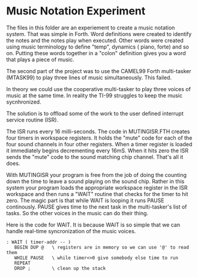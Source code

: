 # Music Notation Experiment 

The files in this folder are an experiement to create a music notation system.
That was simple in Forth. Word definitions were created to identify the notes and
the notes play when executed. Other words were created using music terminology
to define "temp", dynamics ( piano, forte) and so on.  Putting these words
together in a "colon" definition gives you a word that plays a piece of music.

The second part of the project was to use the CAMEL99 Forth multi-tasker
(MTASK99) to play three lines of music simultaneously. This failed. 

 In theory we could use the cooperative multi-tasker to play three
 voices of music at the same time. In reality the TI-99 struggles to
 keep the music sycnhronized. 

 The solution is to offload some of the work to the user defined 
 interrupt service routine (ISR).  

 The ISR runs every 16 milli-seconds. The code in MUTINGISR.FTH creates four
 timers in workspace registers. It holds the "mute" code for each
 of the four sound channels in four other registers. When a timer register is loaded
 it immediately begins decrementing every 16mS. When it hits zero the ISR sends the 
 "mute" code to the sound matching chip channel. That's all it does. 

 With MUTINGISR your program is free from the job of doing the counting down
 the time to leave a sound playing on the sound chip. Rather in this system 
 your program loads the appropriate workspace register in the ISR workspace
 and then runs a "WAIT" routine that checks for the timer to hit zero.
 The magic part is that while WAIT is looping it runs PAUSE continously.
 PAUSE gives time to the next task in the multi-tasker's list of tasks.
 So the other voices in the music can do their thing. 

 Here is the code for WAIT. It is because WAIT is so simple that we can
 handle real-time syncronization of the music voices. 

 ```
: WAIT ( timer-addr -- ) 
    BEGIN DUP @   \ registers are in memory so we can use '@' to read them
    WHILE PAUSE   \ while timer<>0 give somebody else time to run
    REPEAT      
    DROP ;        \ clean up the stack 
```


